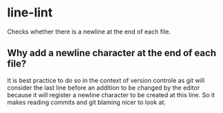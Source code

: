# line-lint
Checks whether there is a newline at the end of each file.

## Why add a newline character at the end of each file?
It is best practice to do so in the context of version controle as git will consider the last line before an addition to be changed by the editor because it will register a newline character to be created at this line. So it makes reading commits and git blaming nicer to look at.
